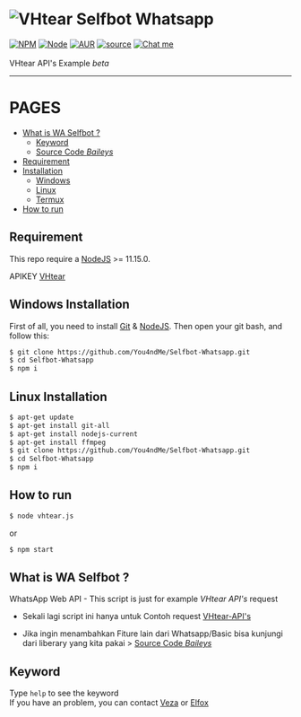 # ![VHtear](https://vhtear.com/static/assets/img/brand/favicon.ico) Selfbot Whatsapp
[![NPM](https://img.shields.io/badge/npm-%3E=%206.14.11-blue.svg)](https://nodejs.org/) [![Node](https://img.shields.io/badge/node-%3E=%2011.15.0-brightgreen.svg)](https://nodejs.org/) [![AUR](https://img.shields.io/aur/license/yaourt.svg)](https://github.com/fckveza/Selfbot-Whatsapp/blob/master/LICENSE) [![source](https://img.shields.io/badge/Baileys-%203.4.1-brightgreen.svg)](https://github.com/adiwajshing/Baileys) [![Chat me](https://img.shields.io/badge/chat-me%20whatsapp-1bacbc.svg)](https://wa.me/6281238552767) <br><br>
VHtear API's Example *beta*

----

PAGES
=====

- [What is WA Selfbot ?](#what-is-wa-selfbot-)
    - [Keyword](#keyword)
    - [Source Code *Baileys*](https://github.com/adiwajshing/Baileys)
- [Requirement](#requirement)
- [Installation](#)
    - [Windows](#windows-installation)
    - [Linux](#linux-installation)
    - [Termux](#linux-installation)
- [How to run](#how-to-run)

## Requirement

This repo require a [NodeJS](https://nodejs.org/) >= 11.15.0.

APIKEY [VHtear](https://wa.me/6281238552767)

## Windows Installation

First of all, you need to install [Git](https://git-scm.com/download/win) & [NodeJS](https://nodejs.org/). Then open your git bash, and follow this:<br>
```sh
$ git clone https://github.com/You4ndMe/Selfbot-Whatsapp.git
$ cd Selfbot-Whatsapp
$ npm i
```

## Linux Installation

```sh
$ apt-get update
$ apt-get install git-all
$ apt-get install nodejs-current
$ apt-get install ffmpeg
$ git clone https://github.com/You4ndMe/Selfbot-Whatsapp.git
$ cd Selfbot-Whatsapp
$ npm i
```

## How to run

```sh
$ node vhtear.js
```
or<br>
```sh
$ npm start
```

## What is WA Selfbot ?

WhatsApp Web API - This script is just for example *VHtear API's* request 

- Sekali lagi script ini hanya untuk Contoh request [VHtear-API's](https://vhtear.com)

- Jika ingin menambahkan Fiture lain dari Whatsapp/Basic bisa kunjungi dari liberary yang kita pakai > [Source Code *Baileys*](https://github.com/adiwajshing/Baileys)

## Keyword

Type `help` to see the keyword
<br>
If you have an problem, you can contact [Veza](https://wa.me/6281238552767) or [Elfox](https://wa.me/6281319865418)
